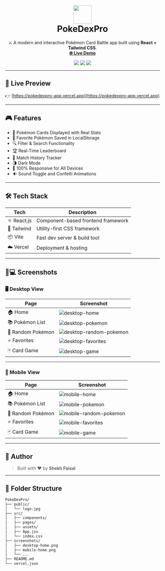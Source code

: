 <h1 align="center">
  <img src="https://github.com/shekhfaisal2110/PokeDex-Pro/blob/9e970321647386f433a116fe1a877bda92476650/screenshot/logo.jpg" width="60" />
  <br />
  <strong>PokeDexPro</strong>
</h1>


<p align="center">
  ⚔️ A modern and interactive Pokémon Card Battle app built using <strong>React + Tailwind CSS</strong>.<br />
  <a href="https://pokedexpro-app.vercel.app/" target="_blank"><strong>🌐 Live Demo</strong></a>
</p>

<p align="center">
  <img src="https://img.shields.io/github/languages/top/shekhfaisal2110/PokeDexPro?style=for-the-badge" />
  <img src="https://img.shields.io/github/stars/shekhfaisal2110/PokeDexPro?style=for-the-badge" />
  <img src="https://img.shields.io/github/issues/shekhfaisal2110/PokeDexPro?style=for-the-badge" />
</p>


---

## 🚀 Live Preview

👉 [https://pokedexpro-app.vercel.app](https://pokedexpro-app.vercel.app)

---

## 🎮 Features

- 🎴 Pokémon Cards Displayed with Real Stats
- 🧠 Favorite Pokémon Saved in LocalStorage
- 🔍 Filter & Search Functionality
- 🏆 Real-Time Leaderboard
- 📅 Match History Tracker
- 🌗 Dark Mode
- 📱 100% Responsive for All Devices
- 🔉 Sound Toggle and Confetti Animations

---

## 🛠 Tech Stack

| Tech         | Description                       |
|--------------|-----------------------------------|
| ⚛ React.js   | Component-based frontend framework |
| 🎨 Tailwind   | Utility-first CSS framework        |
| 📦 Vite       | Fast dev server & build tool       |
| ☁️ Vercel     | Deployment & hosting               |

---

## 📱💻 Screenshots

### 🖥️ Desktop View

| Page | Screenshot |
|------|------------|
| 🏠 Home | ![desktop-home](https://github.com/shekhfaisal2110/PokeDex-Pro/blob/9e970321647386f433a116fe1a877bda92476650/screenshot/desktop-home.png) |
| 📚 Pokémon List | ![desktop-pokemon](https://github.com/shekhfaisal2110/PokeDex-Pro/blob/9e970321647386f433a116fe1a877bda92476650/screenshot/desktop-pokemon.png) |
| 🎲 Random Pokémon | ![desktop-random-pokemon](https://github.com/shekhfaisal2110/PokeDex-Pro/blob/9e970321647386f433a116fe1a877bda92476650/screenshot/desktop-random-pokemon.png) |
| ⭐ Favorites | ![desktop-favorites](https://github.com/shekhfaisal2110/PokeDex-Pro/blob/9e970321647386f433a116fe1a877bda92476650/screenshot/desktop-favorites.png) |
| 🃏 Card Game | ![desktop-game](https://github.com/shekhfaisal2110/PokeDex-Pro/blob/9e970321647386f433a116fe1a877bda92476650/screenshot/desktop-game.png) |

---

### 📱 Mobile View

| Page | Screenshot |
|------|------------|
| 🏠 Home | ![mobile-home](https://github.com/shekhfaisal2110/PokeDex-Pro/blob/9e970321647386f433a116fe1a877bda92476650/screenshot/mobile-home.png) |
| 📚 Pokémon List | ![mobile-pokemon](https://github.com/shekhfaisal2110/PokeDex-Pro/blob/9e970321647386f433a116fe1a877bda92476650/screenshot/mobile-pokemon.png) |
| 🎲 Random Pokémon | ![mobile-random-pokemon](https://github.com/shekhfaisal2110/PokeDex-Pro/blob/9e970321647386f433a116fe1a877bda92476650/screenshot/mobile-random-pokemon.png) |
| ⭐ Favorites | ![mobile-favorites](https://github.com/shekhfaisal2110/PokeDex-Pro/blob/9e970321647386f433a116fe1a877bda92476650/screenshot/mobile-favorites.png) |
| 🃏 Card Game | ![mobile-game](https://github.com/shekhfaisal2110/PokeDex-Pro/blob/9e970321647386f433a116fe1a877bda92476650/screenshot/mobile-game.png) |


---

## 👤 Author

> Built with ❤️ by **Shekh Faisal**

---

## 📂 Folder Structure

```bash
PokeDexPro/
├── public/
│   └── logo.jpg
├── src/
│   ├── components/
│   ├── pages/
│   ├── assets/
│   ├── App.jsx
│   └── index.css
├── screenshots/
│   ├── desktop-home.png
│   ├── mobile-home.png
│   └── ...
├── README.md
└── vercel.json
```








